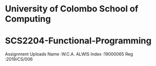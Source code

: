 # University of Colombo School of Computing
# SCS2204-Functional-Programming
Assignment Uploads
Name  :W.C.A. ALWIS
Index :19000065
Reg   :2019/CS/006
